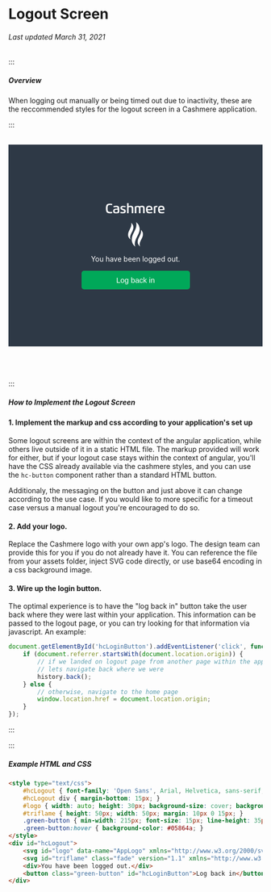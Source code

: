 # Logout Screen

###### Last updated March 31, 2021

:::

##### Overview

When logging out manually or being timed out due to inactivity, these are the reccommended styles for the logout screen in a Cashmere application.


:::

<br>
<style type="text/css">
    .green-button { min-width: 215px; font-size: 15px; line-height: 35px; touch-action: manipulation; cursor: pointer; border-radius: 5px; background-color: #00a859; color: #ffffff; border: none; }
    .green-button:hover { background-color: #05864a; }
    #hcLogout { display: flex; flex-direction: column; align-items: center; justify-content: center; top: 0px; left: 0px; height: 400px; width: 100%; background-color: #2e3946; font-size: 14px; color: #fff; }
    #triflame { height: 50px; width: 50px; margin: 10px 0 15px; }
    #logo { width: 290px; height: 30px; background-size: cover; background-repeat: no-repeat; }
    #hcLogout div { margin-bottom: 15px; }
    img { height: 32px; width: auto; margin-bottom: 10px; }
</style>
<div id="hcLogout">
    <svg id="logo" data-name="Cashmere" xmlns="http://www.w3.org/2000/svg" viewBox="0 0 197.5 48.63"><defs><style>.cls-1{fill:#fff;}</style></defs><path class="cls-1" d="M23.41,11.23a39.16,39.16,0,0,0-6-.5C9.1,10.73,9,15.51,9,22s.06,11.27,8.33,11.27a38,38,0,0,0,6-.5l.48,4.08a33.15,33.15,0,0,1-7.72.85C6,37.7,3.55,32.92,3.55,22S6.05,6.31,16.17,6.31a33.76,33.76,0,0,1,7.72.84Z"/><path class="cls-1" d="M26.84,30.37c0-4.1,1.78-6.68,6.33-7.36a74.14,74.14,0,0,1,8.32-.62c0-3.26-1.42-4.9-5-4.9a68,68,0,0,0-8.17.59l-.41-3.67A54.67,54.67,0,0,1,37,13.56c5.17,0,9.43,1.41,9.43,7.4V31.32c0,1.55-.06,2.89-.19,4.32-2.63,1.48-6.13,2.06-10.51,2.06C29.34,37.7,26.84,35.2,26.84,30.37Zm14.65-4.71a35.79,35.79,0,0,0-6.38.57c-2.45.56-3.32,1.32-3.32,4.06,0,2.94,1.64,3.66,4.65,3.66a12.11,12.11,0,0,0,4.91-.81c.1-1,.14-2.1.14-3.15Z"/><path class="cls-1" d="M62.34,31c0-2.69-2.42-2.92-4.61-3.59-3.78-1.15-7.37-2.11-7.37-7.17s3.63-6.63,8.29-6.63a34.56,34.56,0,0,1,8.36.91l-.48,3.68a32,32,0,0,0-5.87-.63c-1.9,0-5.29,0-5.29,2.4s2.85,2.9,4.8,3.56c4,1.36,7.26,2.11,7.26,7.29,0,5.42-4,6.93-9.16,6.93a36.31,36.31,0,0,1-8.12-.93L50.63,33a39.79,39.79,0,0,0,6.25.65C58.75,33.66,62.34,33.72,62.34,31Z"/><path class="cls-1" d="M91.58,37.38h-5V22.9c0-3.75-.69-5.33-5.53-5.33a11.34,11.34,0,0,0-4.44.92V37.38h-5V4.79h5v9.65a19.31,19.31,0,0,1,5.81-.88c8.3,0,9.17,3.86,9.17,8.75Z"/><path class="cls-1" d="M114.81,37.38h-5V22.85c0-3.53-.85-5.32-4.65-5.32a9,9,0,0,0-3.6.78,28.93,28.93,0,0,0-.15,3.15V37.38h-5V19.93c0-1.54.07-2.89.2-4.32a23.38,23.38,0,0,1,9.78-2A9.72,9.72,0,0,1,112.21,15a21,21,0,0,1,7.58-1.47c7.35,0,8.43,4,8.43,8.75V37.38h-5V22.85c0-3.53-.85-5.32-4.65-5.32a9.36,9.36,0,0,0-4.13,1,15.43,15.43,0,0,1,.38,3.75Z"/><path class="cls-1" d="M137.62,28.13c.27,4.52,2.63,5.58,6.27,5.58a65.92,65.92,0,0,0,8.44-.61l.42,3.74a59,59,0,0,1-10.15.86c-7.88,0-9.95-5.11-9.95-12.08,0-8.53,2.64-12.06,10.46-12.06,8.46,0,10.27,4.46,10.27,11.47,0,.56,0,1.14-.06,1.74-2.7.47-8.31,1-11.55,1.17Zm4.6-3.65c1.73-.08,4.44-.3,6.07-.52a10.24,10.24,0,0,0,.05-1.1c0-3.58-1.32-5.53-5.23-5.53-5,0-5.62,3.13-5.62,7.38Z"/><path class="cls-1" d="M162.7,37.38h-5V19.93c0-1.54.07-2.89.2-4.32a19.74,19.74,0,0,1,9.24-2,21.74,21.74,0,0,1,2.19.09l-.4,4a16,16,0,0,0-1.79-.09,10.6,10.6,0,0,0-4.29.79,29,29,0,0,0-.15,3.16Z"/><path class="cls-1" d="M176.35,28.13c.26,4.52,2.62,5.58,6.27,5.58a65.75,65.75,0,0,0,8.43-.61l.42,3.74a58.87,58.87,0,0,1-10.15.86c-7.88,0-9.95-5.11-9.95-12.08,0-8.53,2.64-12.06,10.47-12.06,8.46,0,10.27,4.46,10.27,11.47,0,.56,0,1.14-.07,1.74-2.69.47-8.3,1-11.55,1.17Zm4.59-3.65c1.73-.08,4.45-.3,6.07-.52a10.24,10.24,0,0,0,.05-1.1c0-3.58-1.32-5.53-5.22-5.53-5,0-5.63,3.13-5.63,7.38Z"/></svg>
    <svg id="triflame" class="fade" version="1.1" xmlns="http://www.w3.org/2000/svg" x="0px" y="0px" viewBox="0 0 11.1 18.5" style="enable-background:new 0 0 11.1 18.5;" xml:space="preserve"><style type="text/css"> .st0{fill:#FFFFFF;} </style> <path class="st0" d="M5.7,18.3c-0.6-0.3-1.1-0.7-1.5-1.2c-0.4-0.5-0.8-1.1-1-1.8c-0.2-0.7-0.4-1.4-0.4-2.2c0-4.6,3.8-7,3.4-11.6 c0-0.3,0-0.5-0.1-0.8C5.9,0.5,5.8,0.3,5.7,0.2c0.6,0.3,1.1,0.7,1.5,1.2c0.4,0.5,0.8,1.1,1,1.8c0.2,0.7,0.4,1.4,0.4,2.2 c0,3.9-3.6,6.8-3.6,11c0,0.4,0.1,0.8,0.2,1.1C5.3,17.8,5.4,18.1,5.7,18.3"/> <path class="st0" d="M9.1,18.1c-0.4-0.2-0.7-0.5-1-0.8c-0.3-0.3-0.5-0.7-0.7-1.2c-0.2-0.4-0.2-0.9-0.2-1.5c0-3.1,2.8-4.8,2.4-8.7 c0.5,0.5,1,1.4,1.3,2C10.9,8.3,11,8.8,11,9.3c0,2.6-2.4,4.6-2.4,7.4c0,0.3,0,0.5,0.1,0.7C8.8,17.7,8.9,17.9,9.1,18.1"/> <path class="st0" d="M2,12.9c-0.4-0.2-0.7-0.5-1-0.8c-0.3-0.3-0.5-0.7-0.7-1.2C0.2,10.4,0.1,10,0.1,9.4c0-3.1,2.8-4.8,2.4-8.7 c0.5,0.5,1,1.4,1.3,2C3.9,3.2,4,3.6,4,4.2c0,2.6-2.4,4.6-2.4,7.4c0,0.3,0,0.5,0.1,0.7C1.8,12.5,1.9,12.7,2,12.9"/> </svg>
    <div>You have been logged out.</div>
    <button class="green-button" id="hcLoginButton">Log back in</button>
</div>

<br>
<br>
<br>

:::
##### How to Implement the Logout Screen

#### 1. Implement the markup and css according to your application's set up
Some logout screens are within the context of the angular application, while others live outside of it in a static HTML file. The markup provided will work for either, but if your logout case stays within the context of angular, you'll have the CSS already available via the cashmere styles, and you can use the `hc-button` component rather than a standard HTML button.

Additionaly, the messaging on the button and just above it can change according to the use case. If you would like to more specific for a timeout case versus a manual logout you're encouraged to do so.

#### 2. Add your logo.
Replace the Cashmere logo with your own app's logo. The design team can provide this for you if you do not already have it. You can reference the file from your assets folder, inject SVG code directly, or use base64 encoding in a css background image.

#### 3. Wire up the login button.
The optimal experience is to have the "log back in" button take the user back where they were last within your application. This information can be passed to the logout page, or you can try looking for that information via javascript. An example:

```javascript
document.getElementById('hcLoginButton').addEventListener('click', function () {
    if (document.referrer.startsWith(document.location.origin)) {
        // if we landed on logout page from another page within the app (same origin),
        // lets navigate back where we were
        history.back();
    } else {
        // otherwise, navigate to the home page
        window.location.href = document.location.origin;
    }
});
```
:::


:::

##### Example HTML and CSS

```html
<style type="text/css">
    #hcLogout { font-family: 'Open Sans', Arial, Helvetica, sans-serif; display: flex; flex-direction: column; align-items: center; justify-content: center; top: 0px; left: 0px; position: fixed; height: 100%; width: 100%; margin: 0; background-color: #2e3946; color: #fff; font-size: 14px; }
    #hcLogout div { margin-bottom: 15px; }
    #logo { width: auto; height: 30px; background-size: cover; background-repeat: no-repeat; }
    #triflame { height: 50px; width: 50px; margin: 10px 0 15px; }
    .green-button { min-width: 215px; font-size: 15px; line-height: 35px; touch-action: manipulation; cursor: pointer; border-radius: 5px; background-color: #00a859; color: #ffffff; border: none; }
    .green-button:hover { background-color: #05864a; }
</style>
<div id="hcLogout">
    <svg id="logo" data-name="AppLogo" xmlns="http://www.w3.org/2000/svg" viewBox="0 0 747.7 110.52"><!-- your logo SVG code --></svg>
    <svg id="triflame" class="fade" version="1.1" xmlns="http://www.w3.org/2000/svg" x="0px" y="0px" viewBox="0 0 11.1 18.5" style="enable-background:new 0 0 11.1 18.5;" xml:space="preserve"><style type="text/css"> .st0{fill:#FFFFFF;} </style> <path class="st0" d="M5.7,18.3c-0.6-0.3-1.1-0.7-1.5-1.2c-0.4-0.5-0.8-1.1-1-1.8c-0.2-0.7-0.4-1.4-0.4-2.2c0-4.6,3.8-7,3.4-11.6 c0-0.3,0-0.5-0.1-0.8C5.9,0.5,5.8,0.3,5.7,0.2c0.6,0.3,1.1,0.7,1.5,1.2c0.4,0.5,0.8,1.1,1,1.8c0.2,0.7,0.4,1.4,0.4,2.2 c0,3.9-3.6,6.8-3.6,11c0,0.4,0.1,0.8,0.2,1.1C5.3,17.8,5.4,18.1,5.7,18.3"/> <path class="st0" d="M9.1,18.1c-0.4-0.2-0.7-0.5-1-0.8c-0.3-0.3-0.5-0.7-0.7-1.2c-0.2-0.4-0.2-0.9-0.2-1.5c0-3.1,2.8-4.8,2.4-8.7 c0.5,0.5,1,1.4,1.3,2C10.9,8.3,11,8.8,11,9.3c0,2.6-2.4,4.6-2.4,7.4c0,0.3,0,0.5,0.1,0.7C8.8,17.7,8.9,17.9,9.1,18.1"/> <path class="st0" d="M2,12.9c-0.4-0.2-0.7-0.5-1-0.8c-0.3-0.3-0.5-0.7-0.7-1.2C0.2,10.4,0.1,10,0.1,9.4c0-3.1,2.8-4.8,2.4-8.7 c0.5,0.5,1,1.4,1.3,2C3.9,3.2,4,3.6,4,4.2c0,2.6-2.4,4.6-2.4,7.4c0,0.3,0,0.5,0.1,0.7C1.8,12.5,1.9,12.7,2,12.9"/> </svg>
    <div>You have been logged out.</div>
    <button class="green-button" id="hcLoginButton">Log back in</button>
</div>
```
